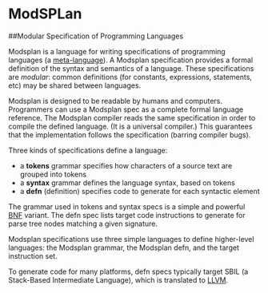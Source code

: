 
# ModSPLan
##Modular Specification of Programming Languages

Modsplan is a language for writing specifications of programming languages (a [meta-language](http://en.wikipedia.org/wiki/Meta-language)). A Modsplan specification provides a formal definition of the syntax and semantics of a language. These specifications are *modular*: common definitions (for constants, expressions, statements, etc) may be shared between languages.

Modsplan is designed to be readable by humans and computers. Programmers can use a Modsplan spec as a complete formal language reference. The Modsplan compiler reads the same specification in order to compile the defined language. (It is a universal compiler.) This guarantees that the implementation follows the specification (barring compiler bugs).

Three kinds of specifications define a language:

+ a **tokens** grammar specifies how characters of a source text are grouped into tokens
+ a **syntax** grammar defines the language syntax, based on tokens
+ a **defn** (definition) specifies code to generate for each syntactic element

The grammar used in tokens and syntax specs is a simple and powerful [BNF](http://en.wikipedia.org/wiki/Backus–Naur_Form) variant. The defn spec lists target code instructions to generate for parse tree nodes matching a given signature.

Modsplan specifications use three simple languages to define higher-level languages: the Modsplan grammar, the Modsplan defn, and the target instruction set.

To generate code for many platforms, defn specs typically target SBIL (a Stack-Based Intermediate Language), which is translated to [LLVM](http://en.wikipedia.org/wiki/LLVM).

